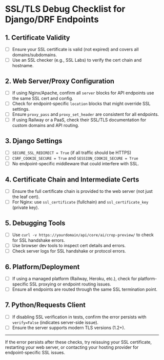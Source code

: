 # SSL/TLS Debug Checklist for Django/DRF Endpoints

## 1. Certificate Validity
- [ ] Ensure your SSL certificate is valid (not expired) and covers all domains/subdomains.
- [ ] Use an SSL checker (e.g., SSL Labs) to verify the cert chain and hostname.

## 2. Web Server/Proxy Configuration
- [ ] If using Nginx/Apache, confirm all `server` blocks for API endpoints use the same SSL cert and config.
- [ ] Check for endpoint-specific `location` blocks that might override SSL settings.
- [ ] Ensure `proxy_pass` and `proxy_set_header` are consistent for all endpoints.
- [ ] If using Railway or a PaaS, check their SSL/TLS documentation for custom domains and API routing.

## 3. Django Settings
- [ ] `SECURE_SSL_REDIRECT = True` (if all traffic should be HTTPS)
- [ ] `CSRF_COOKIE_SECURE = True` and `SESSION_COOKIE_SECURE = True`
- [ ] No endpoint-specific middleware that could interfere with SSL.

## 4. Certificate Chain and Intermediate Certs
- [ ] Ensure the full certificate chain is provided to the web server (not just the leaf cert).
- [ ] For Nginx: use `ssl_certificate` (fullchain) and `ssl_certificate_key` (private key).

## 5. Debugging Tools
- [ ] Use `curl -v https://yourdomain/api/core/ai/crop-preview/` to check for SSL handshake errors.
- [ ] Use browser dev tools to inspect cert details and errors.
- [ ] Check server logs for SSL handshake or protocol errors.

## 6. Platform/Deployment
- [ ] If using a managed platform (Railway, Heroku, etc.), check for platform-specific SSL proxying or endpoint routing issues.
- [ ] Ensure all endpoints are routed through the same SSL termination point.

## 7. Python/Requests Client
- [ ] If disabling SSL verification in tests, confirm the error persists with `verify=False` (indicates server-side issue).
- [ ] Ensure the server supports modern TLS versions (1.2+).

---

If the error persists after these checks, try reissuing your SSL certificate, restarting your web server, or contacting your hosting provider for endpoint-specific SSL issues.
